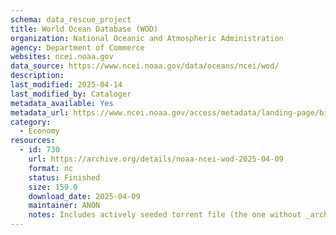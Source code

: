 ```yaml
---
schema: data_rescue_project 
title: World Ocean Database (WOD)
organization: National Oceanic and Atmospheric Administration
agency: Department of Commerce
websites: ncei.noaa.gov
data_source: https://www.ncei.noaa.gov/data/oceans/ncei/wod/
description: 
last_modified: 2025-04-14
last_modified_by: Cataloger
metadata_available: Yes
metadata_url: https://www.ncei.noaa.gov/access/metadata/landing-page/bin/iso?id=gov.noaa.nodc:NCEI-WOD
category:
  - Economy
resources:
  - id: 730
    url: https://archive.org/details/noaa-ncei-wod-2025-04-09
    format: nc
    status: Finished
    size: 159.0
    download_date: 2025-04-09
    maintainer: ANON
    notes: Includes actively seeded torrent file (the one without _archive).  Alternate torrent location https//academictorrents.com/details/f2b9f2ef9e7c88fe060a48b42512d0da267a05d6
---
```

